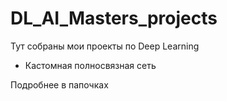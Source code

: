# DL_AI_Masters_projects
Тут собраны мои проекты по Deep Learning
- Кастомная полносвязная сеть

Подробнее в папочках
